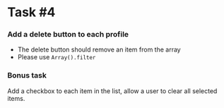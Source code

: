 # Task #4

### Add a delete button to each profile

- The delete button should remove an item from the array
- Please use `Array().filter`

### Bonus task
Add a checkbox to each item in the list, allow a user to clear all selected items.
